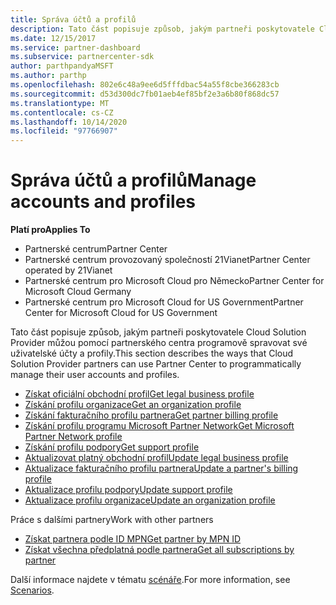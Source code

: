 ```yaml
---
title: Správa účtů a profilů
description: Tato část popisuje způsob, jakým partneři poskytovatele Cloud Solution Provider můžou prostřednictvím partnerského centra programově spravovat své uživatelské účty a profily.
ms.date: 12/15/2017
ms.service: partner-dashboard
ms.subservice: partnercenter-sdk
author: parthpandyaMSFT
ms.author: parthp
ms.openlocfilehash: 802e6c48a9ee6d5fffdbac54a55f8cbe366283cb
ms.sourcegitcommit: d53d300dc7fb01aeb4ef85bf2e3a6b80f868dc57
ms.translationtype: MT
ms.contentlocale: cs-CZ
ms.lasthandoff: 10/14/2020
ms.locfileid: "97766907"
---
```

# <a name="manage-accounts-and-profiles"></a><span data-ttu-id="f43e2-103">Správa účtů a profilů</span><span class="sxs-lookup"><span data-stu-id="f43e2-103">Manage accounts and profiles</span></span>

<span data-ttu-id="f43e2-104">**Platí pro**</span><span class="sxs-lookup"><span data-stu-id="f43e2-104">**Applies To**</span></span>

- <span data-ttu-id="f43e2-105">Partnerské centrum</span><span class="sxs-lookup"><span data-stu-id="f43e2-105">Partner Center</span></span>
- <span data-ttu-id="f43e2-106">Partnerské centrum provozovaný společností 21Vianet</span><span class="sxs-lookup"><span data-stu-id="f43e2-106">Partner Center operated by 21Vianet</span></span>
- <span data-ttu-id="f43e2-107">Partnerské centrum pro Microsoft Cloud pro Německo</span><span class="sxs-lookup"><span data-stu-id="f43e2-107">Partner Center for Microsoft Cloud Germany</span></span>
- <span data-ttu-id="f43e2-108">Partnerské centrum pro Microsoft Cloud for US Government</span><span class="sxs-lookup"><span data-stu-id="f43e2-108">Partner Center for Microsoft Cloud for US Government</span></span>

<span data-ttu-id="f43e2-109">Tato část popisuje způsob, jakým partneři poskytovatele Cloud Solution Provider můžou pomocí partnerského centra programově spravovat své uživatelské účty a profily.</span><span class="sxs-lookup"><span data-stu-id="f43e2-109">This section describes the ways that Cloud Solution Provider partners can use Partner Center to programmatically manage their user accounts and profiles.</span></span>

- [<span data-ttu-id="f43e2-110">Získat oficiální obchodní profil</span><span class="sxs-lookup"><span data-stu-id="f43e2-110">Get legal business profile</span></span>](get-legal-business-profile.md)
- [<span data-ttu-id="f43e2-111">Získání profilu organizace</span><span class="sxs-lookup"><span data-stu-id="f43e2-111">Get an organization profile</span></span>](get-an-organization-profile.md)
- [<span data-ttu-id="f43e2-112">Získání fakturačního profilu partnera</span><span class="sxs-lookup"><span data-stu-id="f43e2-112">Get partner billing profile</span></span>](get-partner-billing-profile.md)
- [<span data-ttu-id="f43e2-113">Získání profilu programu Microsoft Partner Network</span><span class="sxs-lookup"><span data-stu-id="f43e2-113">Get Microsoft Partner Network profile</span></span>](get-partner-network-profile.md)
- [<span data-ttu-id="f43e2-114">Získání profilu podpory</span><span class="sxs-lookup"><span data-stu-id="f43e2-114">Get support profile</span></span>](get-support-profile.md)
- [<span data-ttu-id="f43e2-115">Aktualizovat platný obchodní profil</span><span class="sxs-lookup"><span data-stu-id="f43e2-115">Update legal business profile</span></span>](update-legal-business-profile.md)
- [<span data-ttu-id="f43e2-116">Aktualizace fakturačního profilu partnera</span><span class="sxs-lookup"><span data-stu-id="f43e2-116">Update a partner's billing profile</span></span>](update-partner-billing-profile.md)
- [<span data-ttu-id="f43e2-117">Aktualizace profilu podpory</span><span class="sxs-lookup"><span data-stu-id="f43e2-117">Update support profile</span></span>](update-support-profile.md)
- [<span data-ttu-id="f43e2-118">Aktualizace profilu organizace</span><span class="sxs-lookup"><span data-stu-id="f43e2-118">Update an organization profile</span></span>](update-an-organization-profile.md)

<span data-ttu-id="f43e2-119">Práce s dalšími partnery</span><span class="sxs-lookup"><span data-stu-id="f43e2-119">Work with other partners</span></span>

- [<span data-ttu-id="f43e2-120">Získat partnera podle ID MPN</span><span class="sxs-lookup"><span data-stu-id="f43e2-120">Get partner by MPN ID</span></span>](get-partner-by-mpn-id.md)
- [<span data-ttu-id="f43e2-121">Získat všechna předplatná podle partnera</span><span class="sxs-lookup"><span data-stu-id="f43e2-121">Get all subscriptions by partner</span></span>](get-all-subscriptions-by-partner.md)

<span data-ttu-id="f43e2-122">Další informace najdete v tématu [scénáře](scenarios.md).</span><span class="sxs-lookup"><span data-stu-id="f43e2-122">For more information, see [Scenarios](scenarios.md).</span></span>